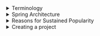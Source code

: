 <details>
<summary>Terminology</summary>

Learn the different terms used in the world of Spring.

The following topics are covered:
- Beans
- Autowiring
- Dependency injection
- Inversion of Control
- IoC container
- Bean factory
- Application context

### Beans

Beans are the objects of classes that are managed by Spring. Traditionally, objects used to create their own dependencies, but Spring manages all the dependencies of an object and instantiates the object after injecting the required dependencies. The `@Component` annotation is the most common method of defining beans.

```java
@Component
public class Vehicle {

}
```

### Autowiring

The process of identifying a dependency, looking for a match, and then populating the dependency is called autowiring. The `@Autowired` annotation tells Spring to find and inject a collaborating bean into another. If more than one bean of the same type is available, Spring throws an error. In the following scenario, two beans of type `Operator` are detected by Spring:

```java
@Component
class Arithmetic(){
    @Autowired
    private Operator operator;
    //...
}

@Component
class Addition implements Operator {

}

@Component
class Subtraction implements Operator {

}
```

Spring will not know which bean to inject in the `Arithmetic` bean unless the developer explicitly specifies it.

### Dependency injection

Dependency injection is the process by which Spring looks up the beans that are needed for a particular bean to function and injects them as a dependency. Spring can perform dependency injection by using a **constructor** or by using a **setter method**.

### Inversion of Control

Traditionally, the class which needed the dependency created an instance of the dependency. The class decided when to create the dependency and how to create it. For example, `Engine` class is a dependency of `Vehicle` class, which creates its object:

```java
class Vehicle {
  
    private Engine engine = new Engine();
    //...
}
```

Spring takes this responsibility from the class and creates the object itself. The developer simply mentions the dependency and the framework takes care of the rest.

```java
class Vehicle {
 
    private Engine engine;
    //...
}
```

Thus, control moves from the component that needs the dependency to the framework. The framework takes the responsibility for finding out the dependencies of a component, ensuring their availability and injecting them in the component. This process is called **Inversion of Control**.

![01.png](img/01.png)

### IoC container

An **IoC container** is a framework that provides the **Inversion of Control** functionality.

The IoC container manages the beans. For the above-mentioned example, it creates an instance of the `Engine` class, then creates an instance of `Vehicle` class, and then injects the `Engine` object as a dependency into the `Vehicle` object.

```java
class Vehicle {
    private Engine engine;
    //...   
}
```

**IoC container** is a generic term. It is not framework-specific. Spring offers two implementations of the **IoC container**:
1. Bean factory
2. Application context

![02.png](img/02.png)

Both of them are interfaces that have different implementations available. Application context is the typical IoC container in the context of Spring. Spring recommends using it unless there is a memory concern, like in a mobile device. If available memory is low, bean factory should be used.

### Bean factory

The basic version of the Spring IoC container is **bean factory**. It is the legacy IoC container and provides basic management for beans and wiring of dependencies. In Spring, bean factory still exists to provide backward compatibility.

### Application context

**Application context** adds more features to the bean factory that are typically needed by an enterprise application. It is the most important part of the Spring framework. All the core logic of Spring happens here. It includes basic management of beans and wiring of dependencies as provided by the bean factory. Additional features in application context include **Spring AOP** features, **internationalization**, **web application context**, etc.

</details>


<details>
<summary>Spring Architecture</summary>

Discussion of the modular architecture of Spring and popular Spring projects.

The following topics are covered:
- Spring modules
  - Data access / integration
  - Web (MVC / remoting)
  - Test
  - AOP
- Spring projects

Spring is not one big framework. It is broken down into modules. This can be seen in the Maven Dependencies folder, where there are a lot of JAR files instead of just one big JAR.

![03.png](img/03.png)

Spring is built in a modular way and this enables some modules to be used without using the whole framework. It also makes integration with other frameworks easy. The developer can choose which module to use and discard ones that are not required.

### Spring modules

The modules of Spring architecture, grouped together in layers, are shown below:

![04.png](img/04.png)

The Core Container contains the following modules: **Beans**, **Core**, **Context**, and **Spring Expression Language (SpEL)**. These modules provide fundamental functionality of the Spring framework, like **Inversion of Control (IoC)**, **dependency injection**, **internationalization** as well as support for querying the object at run time.

### Data access / integration

Spring has very good integration with data and integration layers, and provides support to interact with databases. It contains modules like **JDBC**, **ORM**, **OXM**, **JMS**, and **Transactions**.
- The JDBC (Java Database Connectivity) module allows the data layer to interact with databases to get data or store data, or to interact with other systems without the need of cumbersome JDBC coding. Spring JDBC is very straightforward as compared to plain JDBC and makes the code very short.
- The ORM (Object Relational Mapping) module provides support to integrate with ORM frameworks including Hibernate and JPA.
- The JMS (Java Messaging Service) module talks to other applications through the queue to produce and consume messages.
- The OXM (object-XML mapping) module makes the object-to-XML transformation easy by providing useful features.
- The transaction management module provides support for successful rollback in case a transaction fails.

### Web (MVC / remoting)

It contains the **Web**, **Servlets**, **Portlets**, and **Sockets** modules to support the creation of a web application. Spring offers a web framework of its own called **Spring MVC**.

### Test

The **Test** module handles the cross-cutting concern of unit testing. The **Spring Test** framework supports testing with **JUnit**, **TestNG**, as well as creating mock objects for testing the code in isolation.

### AOP

The **AOP** module provides **Aspect Oriented Programming** functionality like **method interception** and **pointcuts** as well as **security** and **logging** features. Spring has its own module called **Spring AOP** that offers basic, aspect-oriented programming functionality. Advanced AOP functionality can be implemented through integration with **AspectJ**. AOP features cross-cutting concerns from business logic.

### Spring projects

Spring also provides solutions to different enterprise application problems through **Spring projects**. Some of them are discussed below:

![05.png](img/05.png)

**Spring Boot** is used to develop microservices. It makes developing applications easy through features like startup projects, auto configuration, and actuator. Spring Boot has gained massive popularity since it was first released in 2014.

**Spring Cloud** allows the development of cloud native applications that can be dynamically configured and deployed. It provides functionality for handling common patterns in distributed systems.

**Spring Data** provides consistent access to SQL and NoSQL databases.

**Spring Integration** implements the patterns outlined by the book Enterprise Application Integration Patterns. It allows enterprise applications to be connected easily through messaging and declarative adapters.

**Spring Batch** provides functionality to handle large volumes of data like ability to restart, ability to read from and write to different systems, chunk processing, parallel processing, and transaction management.

**Spring Security** provides security solutions for different applications be it a web application or a REST service. It also provides authentication and authorization features.

**Spring Session** manages session information and makes it easier to share session data between services in the cloud regardless of the platform/container. It also supports multiple sessions in a single browser instance.

**Spring Mobile** offers device detection and progressive rendering options that make mobile web application development easy.

**Spring Android** facilitates the development of Android applications.

</details>


<details>
<summary>Reasons for Sustained Popularity</summary>

Discussion of some factors of Spring that led to its widespread adoption and sustained popularity.

The following topics are covered:
- Flexibility and integration with other frameworks
- Removes plumbing code
- Promotes testable code
- Staying up-to-date

### Flexibility and integration with other frameworks

Spring has a very flexible architecture. Spring modules are not dependent on one another and offer a developer the freedom to pick and choose according to the requirements of the application. Spring projects are designed with very specific purposes in mind.

Spring offers integration with a large number of frameworks. For example, even though Spring offers its own MVC framework, SpringMVC, it also offers integration with other MVC frameworks. Using Spring does not decrease the developer's options.

### Removes plumbing code

Plumbing code not only makes programming longer but also reduces the readability of code. For example, in JDBC programming, a lot of code is required for simple functionality. Connection establishment and exception handling span many lines of code.

Spring removes plumbing code and lets the programmer focus on the application logic. The amount of code written in Spring is negligible. No exception handling code is required because Spring makes all its exceptions unchecked.

### Promotes testable code

Spring framework enables writing testable code. It offers good integration with JUnit and Mockito frameworks, which lets us write unit tests quickly and easily. The core feature of Spring is dependency injection and if it is used properly, writing unit tests for the code becomes very easy.

### Staying up-to-date

Spring is able to stay current and adapt to changes in development. For example, microservices and cloud services have evolved in the last decade. Spring has come up with projects to keep up with the trend, like Spring Boot, which helps with designing microservices.

</details>


<details>
<summary>Creating a project</summary>

There are different ways of creating a Spring project:
1. Follow the **Spring Initializr** instructions: https://start.spring.io/
   - Select the dependencies and create a basic project structure with a **Maven** or **Gradle** build specification. This project is available for download in the form of a zip file to be used in a variety of IDEs like **Eclipse**, **IntelliJ**, etc.
2. Use the **Spring Initializr** plugin for IntelliJ.
3. If using **Maven** for dependency management and you know the dependencies your project will need: <a href="https://search.maven.org/">Search **Maven Central**</a> for the dependencies your project requires. 
4. Refer to the `pom.xml` of this project and copy any dependencies your project requires.

The highlight of Spring Boot is its auto-configuration feature whereby it automatically includes all the dependencies of a project based on property files and JAR classpaths. Spring Boot is basically the Spring framework along with embedded servers. Spring Boot removes the need for XML configuration.

![06.png](img/06.png)

<blockquote>Note: Given the simplicity and ease that Spring Boot provides, we will use it to create our first Spring project.</blockquote>

This project will use a **Maven** build configuration, with **Spring Boot v2.4.3** at the time of this writing.

Any version which is greater than **Spring Boot 2.0** should work for the examples in this project. It is better to avoid `SNAPSHOT` versions as they are alpha or beta versions.

Specify a **GroupId** and **ArtifactId** for the project. This project used the IntelliJ IDE's **New Project** prompts to create these.

![07.png](img/07.png)

Spring Initializr, by default, creates Spring as one of the dependencies of the project, so we do not need to explicitly specify any dependency. Later in this course, we will create projects with dependencies like **Web**, **AOP**, **JDBC**, **JPA**, etc.

![08.png](img/08.png)

When the **Generate** button on the form is clicked, the Initializer creates a zip file that is downloaded by the browser. Unzip this file and place it in a folder on the hard drive.

To import this project in Eclipse, choose **File => Import => Existing Maven Projects**. Search for **Maven** in the search bar if the option isn't visible. Browse to the folder on the hard drive where the unzipped Spring Boot project is placed. The `pom.xml` file can be seen. Select the file and click **Finish** to import the project.

![09.png](img/09.png)

All the dependencies needed to set up the project will be downloaded via the IDE. When the import process finishes, the following hierarchy can be seen:
- `src/main/java` where the Java code will be written. Right now, it contains the project file `<YourAppName>Application.java`
- `src/main/resources` where the application properties are written.
- `src/test/java` where the tests will be written.

![10.png](img/10.png)

The `pom.xml` file contains the project metadata information and lists the dependencies.

The Maven Dependencies folder contains the jar files of all the dependencies. If you used Initializr, Spring may have automatically added the dependencies `spring-boot-starter`, `spring-context`, `spring-beans`, and `spring-core`, among other dependencies.

![11.png](img/11.png)

When the project dependencies are finished downloading, they can be found in the **External Libraries** folder, if using **IntelliJ**.

The `org.squidmin` package contains the main application, `Application.java`, which contains the `main` method. The `main` method of the `Application` class can be used to execute the Spring Boot application.

In IntelliJ, an easy way to run the main application is to right-click on the `Application.java` file in the **Project View** and select **Run 'Application.main()'**.

![12.png](img/12.png)

This will launch a simple *Spring context*. The program successfully runs and prints some text on the console.

![13.png](img/13.png)

</details>